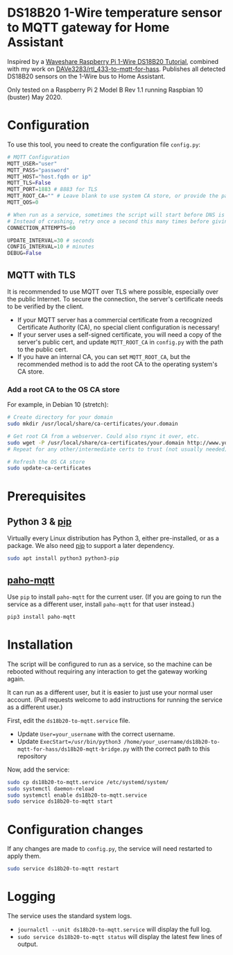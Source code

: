 # DS18B20 1-Wire temperature sensor to MQTT gateway for Home Assistant

Inspired by a [Waveshare Raspberry Pi 1-Wire DS18B20 Tutorial][waveshare_tutorial], combined with my work on [DAVe3283/rtl_433-to-mqtt-for-hass]. Publishes all detected DS18B20 sensors on the 1-Wire bus to Home Assistant.

Only tested on a Raspberry Pi 2 Model B Rev 1.1 running Raspbian 10 (buster) May 2020.

# Configuration

To use this tool, you need to create the configuration file `config.py`:

```py
# MQTT Configuration
MQTT_USER="user"
MQTT_PASS="password"
MQTT_HOST="host.fqdn or ip"
MQTT_TLS=False
MQTT_PORT=1883 # 8883 for TLS
MQTT_ROOT_CA="" # Leave blank to use system CA store, or provide the path to an internal CA or cert
MQTT_QOS=0

# When run as a service, sometimes the script will start before DNS is available
# Instead of crashing, retry once a second this many times before giving up
CONNECTION_ATTEMPTS=60

UPDATE_INTERVAL=30 # seconds
CONFIG_INTERVAL=10 # minutes
DEBUG=False
```

## MQTT with TLS

It is recommended to use MQTT over TLS where possible, especially over the public Internet. To secure the connection, the server's certificate needs to be verified by the client.

* If your MQTT server has a commercial certificate from a recognized Certificate Authority (CA), no special client configuration is necessary!
* If your server uses a self-signed certificate, you will need a copy of the server's public cert, and update `MQTT_ROOT_CA` in `config.py` with the path to the public cert.
* If you have an internal CA, you can set `MQTT_ROOT_CA`, but the recommended method is to add the root CA to the operating system's CA store.

### Add a root CA to the OS CA store

For example, in Debian 10 (stretch):

```bash
# Create directory for your domain
sudo mkdir /usr/local/share/ca-certificates/your.domain

# Get root CA from a webserver. Could also rsync it over, etc.
sudo wget -P /usr/local/share/ca-certificates/your.domain http://www.your.domain/pki/root.crt
# Repeat for any other/intermediate certs to trust (not usually needed)

# Refresh the OS CA store
sudo update-ca-certificates
```

# Prerequisites

## Python 3 & [pip]

Virtually every Linux distribution has Python 3, either pre-installed, or as a package.
We also need [pip] to support a later dependency.

```bash
sudo apt install python3 python3-pip
```

## [paho-mqtt]

Use `pip` to install `paho-mqtt` for the current user.
(If you are going to run the service as a different user, install `paho-mqtt` for that user instead.)

```bash
pip3 install paho-mqtt
```

# Installation

The script will be configured to run as a service, so the machine can be rebooted without requiring any interaction to get the gateway working again.

It can run as a different user, but it is easier to just use your normal user account.
(Pull requests welcome to add instructions for running the service as a different user.)

First, edit the `ds18b20-to-mqtt.service` file.
* Update `User=your_username` with the correct username.
* Update `ExecStart=/usr/bin/python3 /home/your_username/ds18b20-to-mqtt-for-hass/ds18b20-mqtt-bridge.py` with the correct path to this repository

Now, add the service:

```bash
sudo cp ds18b20-to-mqtt.service /etc/systemd/system/
sudo systemctl daemon-reload
sudo systemctl enable ds18b20-to-mqtt.service
sudo service ds18b20-to-mqtt start
```

# Configuration changes

If any changes are made to `config.py`, the service will need restarted to apply them.

```bash
sudo service ds18b20-to-mqtt restart
```

# Logging

The service uses the standard system logs.
* `journalctl --unit ds18b20-to-mqtt.service` will display the full log.
* `sudo service ds18b20-to-mqtt status` will display the latest few lines of output.

[DAVe3283/rtl_433-to-mqtt-for-hass]: https://github.com/DAVe3283/rtl_433-to-mqtt-for-hass
[paho-mqtt]: https://pypi.org/project/paho-mqtt/
[pip]: https://pip.pypa.io/en/stable/
[waveshare_tutorial]: https://www.waveshare.com/wiki/Raspberry_Pi_Tutorial_Series:_1-Wire_DS18B20_Sensor
